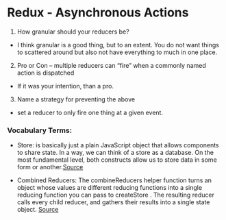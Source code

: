 # Redux - Asynchronous Actions

1. How granular should your reducers be?
- I think granular is a good thing, but to an extent. You do not want things to scattered around but also not have everything to much in one place. 

2. Pro or Con – multiple reducers can “fire” when a commonly named action is dispatched
- If it was your intention, than a pro.

3. Name a strategy for preventing the above
- set a reducer to only fire one thing at a given event. 


### Vocabulary Terms: 

- Store:  is basically just a plain JavaScript object that allows components to share state. In a way, we can think of a store as a database. On the most fundamental level, both constructs allow us to store data in some form or another.[Source](https://learn.co/lessons/react-stores#:~:text=A%20store%20is%20basically%20just,in%20some%20form%20or%20another.)

- Combined Reducers: The combineReducers helper function turns an object whose values are different reducing functions into a single reducing function you can pass to createStore . The resulting reducer calls every child reducer, and gathers their results into a single state object. [Source](https://redux.js.org/api/combinereducers#:~:text=The%20combineReducers%20helper%20function%20turns,into%20a%20single%20state%20object.)
